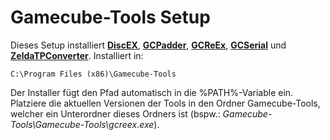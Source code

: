 Gamecube-Tools Setup==================Dieses Setup installiert **[DiscEX](https://wiidatabase.de/downloads/pc-tools/discex/)**, **[GCPadder](https://wiidatabase.de/downloads/pc-tools/gcpadder/)**, **[GCReEx](https://wiidatabase.de/downloads/pc-tools/gcreex/)**, **[GCSerial](https://wiidatabase.de/downloads/pc-tools/gcserial/)** und **[ZeldaTPConverter](https://wiidatabase.de/downloads/pc-tools/zelda-tp-converter)**. Installiert in:    C:\Program Files (x86)\Gamecube-ToolsDer Installer fügt den Pfad automatisch in die %PATH%-Variable ein.  Platziere die aktuellen Versionen der Tools in den Ordner Gamecube-Tools, welcher ein Unterordner dieses Ordners ist (bspw.: *Gamecube-Tools\Gamecube-Tools\gcreex.exe*).